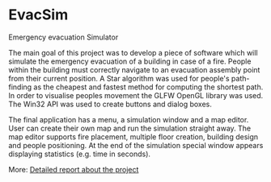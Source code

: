 # EvacSim
 Emergency evacuation Simulator


The main goal of this project was to develop a piece of software which will simulate the emergency evacuation of a building in case of a fire. People within the building must correctly navigate to an evacuation assembly point from their current position. A Star algorithm was used for people's path-finding as the cheapest and fastest method for computing the shortest path. In order to visualise peoples movement the GLFW OpenGL library was used. The Win32 API was used to create buttons and dialog boxes. 


The final application has a menu, a simulation window and a map editor. User can create their own map and run the simulation straight away. The map editor supports fire placement, multiple floor creation, building design and people positioning. At the end of the simulation special window appears displaying statistics (e.g. time in seconds).

More: [Detailed report about the project](EvacSimReport.pdf)
